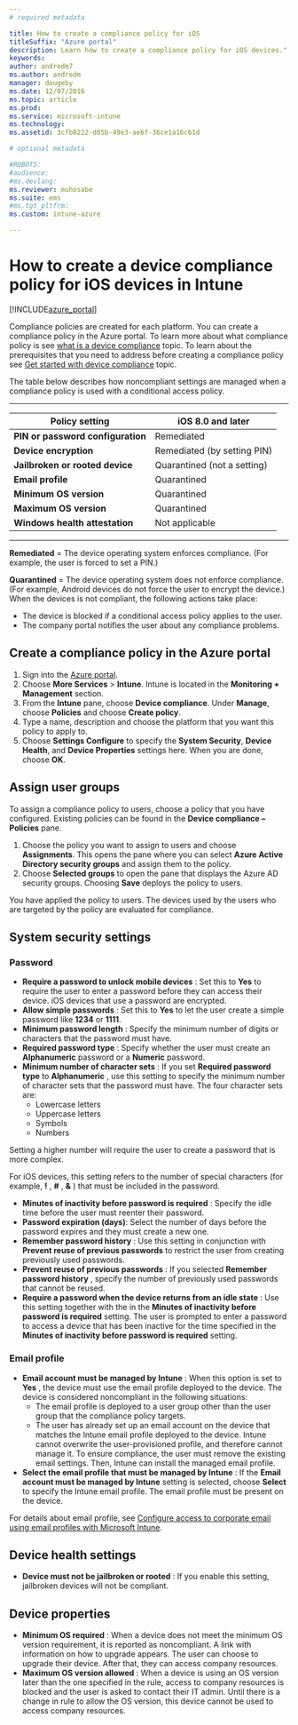 ```yaml
---
# required metadata

title: How to create a compliance policy for iOS
titleSuffix: "Azure portal"
description: Learn how to create a compliance policy for iOS devices."
keywords:
author: andredm7
ms.author: andredm
manager: dougeby
ms.date: 12/07/2016
ms.topic: article
ms.prod:
ms.service: microsoft-intune
ms.technology:
ms.assetid: 3cfb8222-d05b-49e3-ae6f-36ce1a16c61d

# optional metadata

#ROBOTS:
#audience:
#ms.devlang:
ms.reviewer: muhosabe
ms.suite: ems
#ms.tgt_pltfrm:
ms.custom: intune-azure

---
```


# How to create a device compliance policy for iOS devices in Intune


[!INCLUDE[azure_portal](./includes/azure_portal.md)]

Compliance policies are created for each platform.  You can create a compliance policy in the Azure portal. To learn more about what compliance policy is see [what is a device compliance](device-compliance.md) topic. To learn about the prerequisites that you need to address before creating a compliance policy see [Get started with device compliance](device-compliance-get-started.md) topic.

The table below describes how noncompliant settings are managed when a compliance policy is used with a conditional access policy.

-------------------------------


| **Policy setting** | **iOS 8.0 and later** |
| --- | --- |
| **PIN or password configuration** | Remediated |   
| **Device encryption** | Remediated (by setting PIN) |
| **Jailbroken or rooted device** | Quarantined (not a setting)
| **Email profile** | Quarantined |
|**Minimum OS version** | Quarantined |
| **Maximum OS version** | Quarantined |  
| **Windows health attestation** | Not applicable |  
----------------------------


**Remediated** = The device operating system enforces compliance. (For example, the user is forced to set a PIN.)

**Quarantined** = The device operating system does not enforce compliance. (For example, Android devices do not force the user to encrypt the device.) When the devices is not compliant, the following actions take place:

- The device is blocked if a conditional access policy applies to the user.
- The company portal notifies the user about any compliance problems.

## Create a compliance policy in the Azure portal

1. Sign into the [Azure portal](https://portal.azure.com).
2. Choose **More Services** > **Intune**. Intune is located in the **Monitoring + Management** section.
1. From the **Intune** pane, choose **Device compliance**. Under **Manage**, choose **Policies** and choose **Create policy**.
2. Type a name, description and choose the platform that you want this policy to apply to.
3. Choose **Settings Configure** to specify the **System Security**, **Device Health**, and **Device Properties** settings here. When you are done, choose **OK**.

<!--- 4. Choose **Actions for noncompliance** to say what actions should happen when a device is determined as noncompliant with this policy.
5. In the **Actions for noncompliance** pane, choose **Add** to create a new action.  The action parameters pane allows you to specify the action, email recipients that should receive the notification in addition to the user of the device, and the content of the notification that you want to send.
7. The message template option allows you to create several custom emails depending on when the action is set to take. For example, you can create a message for notifications that are sent for the first time and a different message for final warning before access is blocked. The custom messages that you create can be used for all your device compliance policy.
7. Specify the **Grace period** which determines when that action to take place.  For example, you may want to send a notification as soon as the device is evaluated as noncompliant, but allow some time before enforcing the conditional access policy to block access to company resources like SharePoint online.
8. Choose **Add** to finish creating the action.
9. You can create multiple actions and the sequence in which they should occur. Choose **Ok** when you are finished creating all the actions.--->

## Assign user groups

To assign a compliance policy to users, choose a policy that you have configured. Existing policies can be found in the **Device compliance – Policies** pane.

1. Choose the policy you want to assign to users and choose **Assignments**. This opens the pane where you can select **Azure Active Directory security groups** and assign them to the policy.
2. Choose **Selected groups** to open the pane that displays the Azure AD security groups.  Choosing **Save** deploys the policy to users.

You have applied the policy to users.  The devices used by the users who are targeted by the policy are evaluated for compliance.

<!---## Compliance policy settings--->

## System security settings

### Password

- **Require a password to unlock mobile devices** : Set this to **Yes** to require the user to enter a password before they can access their device. iOS devices that use a password are encrypted.
- **Allow simple passwords** : Set this to **Yes** to let the user create a simple password like **1234** or **1111**.
- **Minimum password length** : Specify the minimum number of digits or characters that the password must have.
- **Required password type** : Specify whether the user must create an **Alphanumeric** password or a **Numeric** password.
- **Minimum number of character sets** : If you set **Required password type** to **Alphanumeric** , use this setting to specify the minimum number of character sets that the password must have. The four character sets are:
  - Lowercase letters
  - Uppercase letters
  - Symbols
  - Numbers

Setting a higher number will require the user to create a password that is more complex.

For iOS devices, this setting refers to the number of special characters (for example, **!** , **#** , **&amp;** ) that must be included in the password.

- **Minutes of inactivity before password is required** : Specify the idle time before the user must reenter their password.
- **Password expiration (days)**: Select the number of days before the password expires and they must create a new one.
- **Remember password history** : Use this setting in conjunction with **Prevent reuse of previous passwords** to restrict the user from creating previously used passwords.
- **Prevent reuse of previous passwords** : If you selected **Remember password history** , specify the number of previously used passwords that cannot be reused.
- **Require a password when the device returns from an idle state** : Use this setting together with the in the **Minutes of inactivity before password is required** setting. The user is prompted to enter a password to access a device that has been inactive for the time specified in the **Minutes of inactivity before password is required** setting.

### Email profile

- **Email account must be managed by Intune** : When this option is set to **Yes** , the device must use the email profile deployed to the device. The device is considered noncompliant in the following situations:
  - The email profile is deployed to a user group other than the user group that the compliance policy targets.
  - The user has already set up an email account on the device that matches the Intune email profile deployed to the device. Intune cannot overwrite the user-provisioned profile, and therefore cannot manage it. To ensure compliance, the user must remove the existing email settings. Then, Intune can install the managed email profile.
- **Select the email profile that must be managed by Intune** : If the **Email account must be managed by Intune** setting is selected, choose **Select** to specify the Intune email profile. The email profile must be present on the device.

For details about email profile, see [Configure access to corporate email using email profiles with Microsoft Intune](https://docs.microsoft.com/intune-classic/deploy-use/configure-access-to-corporate-email-using-email-profiles-with-microsoft-intune).

## Device health settings

- **Device must not be jailbroken or rooted** : If you enable this setting, jailbroken devices will not be compliant.

## Device properties

- **Minimum OS required** : When a device does not meet the minimum OS version requirement, it is reported as noncompliant. A link with information on how to upgrade appears. The user can choose to upgrade their device. After that, they can access company resources.
- **Maximum OS version allowed** : When a device is using an OS version later than the one specified in the rule, access to company resources is blocked and the user is asked to contact their IT admin. Until there is a change in rule to allow the OS version, this device cannot be used to access company resources.

<!--- ## Next steps

[How to monitor device compliance](device-compliance-monitor.md)--->
